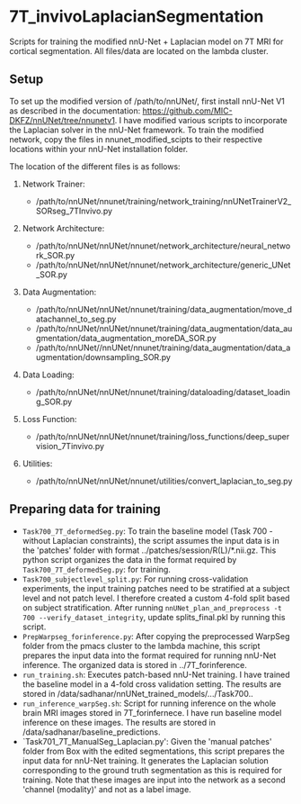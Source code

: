 # 7T_invivoLaplacianSegmentation
Scripts for training the modified nnU-Net + Laplacian model on 7T MRI for cortical segmentation. All files/data are located on the lambda cluster. 

## Setup

To set up the modified version of /path/to/nnUNet/, first install nnU-Net V1 as described in the documentation: https://github.com/MIC-DKFZ/nnUNet/tree/nnunetv1. I have modified various scripts to incorporate the Laplacian solver in the nnU-Net framework. To train the modified network, copy the files in nnunet_modified_scipts to their respective locations within your nnU-Net installation folder. 

The location of the different files is as follows:

1) Network Trainer:
   - /path/to/nnUNet/nnunet/training/network_training/nnUNetTrainerV2_SORseg_7TInvivo.py 

3) Network Architecture:
   - /path/to/nnUNet/nnUNet/nnunet/network_architecture/neural_network_SOR.py
   - /path/to/nnUNet/nnUNet/nnunet/network_architecture/generic_UNet_SOR.py

6) Data Augmentation:
   - /path/to/nnUNet/nnUNet/nnunet/training/data_augmentation/move_datachannel_to_seg.py     
   - /path/to/nnUNet/nnUNet/nnunet/training/data_augmentation/data_augmentation/data_augmentation_moreDA_SOR.py       
   - /path/to/nnUNet//nnUNet/nnunet/training/data_augmentation/data_augmentation/downsampling_SOR.py

7) Data Loading:
   - /path/to/nnUNet/nnUNet/nnunet/training/dataloading/dataset_loading_SOR.py

9) Loss Function:
    - /path/to/nnUNet/nnUNet/nnunet/training/loss_functions/deep_supervision_7Tinvivo.py

11) Utilities:
    - /path/to/nnUNet/nnUNet/nnunet/utilities/convert_laplacian_to_seg.py

## Preparing data for training

- `Task700_7T_deformedSeg.py`: To train the baseline model (Task 700 - without Laplacian constraints), the script assumes the input data is in the 'patches' folder with format ../patches/session/R(L)/*.nii.gz. This python script organizes the data in the format required by `Task700_7T_deformedSeg.py`: for training.
- `Task700_subjectlevel_split.py`: For running cross-validation experiments, the input training patches need to be stratified at a subject level and not patch level. I therefore created a custom 4-fold split based on subject stratification. After running `nnUNet_plan_and_preprocess -t 700 --verify_dataset_integrity`, update splits_final.pkl by running this script.
- `PrepWarpseg_forinference.py`: After copying the preprocessed WarpSeg folder from the pmacs cluster to the lambda machine, this script prepares the input data into the format required for running nnU-Net inference. The organized data is stored in ../7T_forinference. 
- `run_training.sh`: Executes patch-based nnU-Net training. I have trained the baseline model in a 4-fold cross validation setting. The results are stored in /data/sadhanar/nnUNet_trained_models/.../Task700..
- `run_inference_warpSeg.sh`: Script for running inference on the whole brain MRI images stored in 7T_forinfernece. I have run baseline model inference on these images. The results are stored in /data/sadhanar/baseline_predictions. 
- `Task701_7T_ManualSeg_Laplacian.py': Given the 'manual patches' folder from Box with the edited segmentations, this script prepares the input data for nnU-Net training. It generates the Laplacian solution corresponding to the ground truth segmentation as this is required for training. Note that these images are input into the network as a second 'channel (modality)' and not as a label image. 


